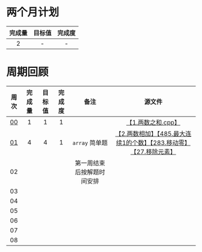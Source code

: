# 两个月计划

| 完成量 | 目标值 | 完成度 |
| :----: | :----: | :----: |
|   2    |   -    |   -    |

# 周期回顾

|          周次          | 完成量 | 目标值 | 完成度 |            备注            |                            源文件                            |
| :--------------------: | :----: | :----: | :----: | :------------------------: | :----------------------------------------------------------: |
| [00](第〇周_付清晨.md) |   1    |   1    |   1    |                            |         [【1.两数之和.cpp】](Source\1.两数之和.cpp)          |
| [01](第一周_付清晨.md) |   4    |   4    |   1    |       `array` 简单题       | [【2.两数相加】](Source\2.两数相加.cpp)[【485.最大连续1的个数】](Source/485.最大连续-1-的个数.cpp)[【283.移动零】](Source/283.移动零.cpp)[【27.移除元素】](Source/27.移除元素.cpp) |
|           02           |        |        |        | 第一周结束后按解题时间安排 |                                                              |
|           03           |        |        |        |                            |                                                              |
|           04           |        |        |        |                            |                                                              |
|           05           |        |        |        |                            |                                                              |
|           06           |        |        |        |                            |                                                              |
|           07           |        |        |        |                            |                                                              |
|           08           |        |        |        |                            |                                                              |
